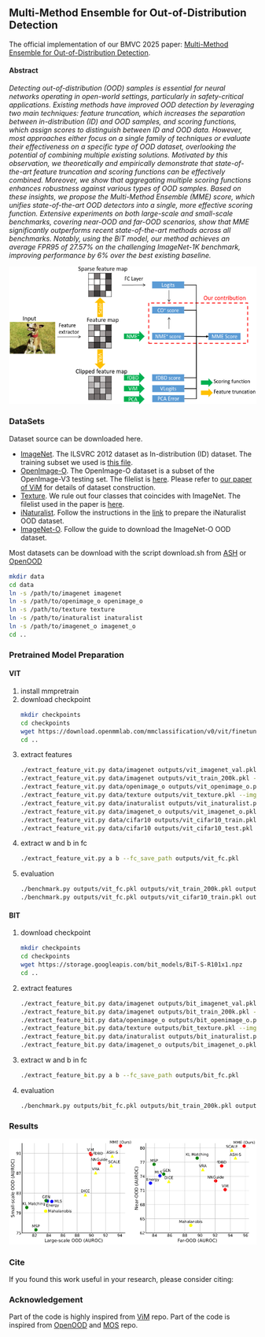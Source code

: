 ## Multi-Method Ensemble for Out-of-Distribution Detection
The official implementation of our BMVC 2025 paper:
[Multi-Method Ensemble for Out-of-Distribution Detection](https://arxiv.org/abs/2508.21463).

#### Abstract
*Detecting out-of-distribution (OOD) samples is essential for neural networks operating in open-world settings, particularly in safety-critical applications. Existing methods have improved OOD detection by leveraging two main techniques: feature truncation, which increases the separation between in-distribution (ID) and OOD samples, and scoring functions, which assign scores to distinguish between ID and OOD data. However, most approaches either focus on a single family of techniques or evaluate their effectiveness on a specific type of OOD dataset, overlooking the potential of combining multiple existing solutions. Motivated by this observation, we theoretically and empirically demonstrate that state-of-the-art feature truncation and scoring functions can be effectively combined. Moreover, we show that aggregating multiple scoring functions enhances robustness against various types of OOD samples. Based on these insights, we propose the Multi-Method Ensemble (MME) score, which unifies state-of-the-art OOD detectors into a single, more effective scoring function. Extensive experiments on both large-scale and small-scale benchmarks, covering near-OOD and far-OOD scenarios, show that MME significantly outperforms recent state-of-the-art methods across all benchmarks. Notably, using the BiT model, our method achieves an average FPR95 of 27.57% on the challenging ImageNet-1K benchmark, improving performance by 6% over the best existing baseline.*

<img src="overview.png" alt="drawing">

### DataSets

Dataset source can be downloaded here.

- [ImageNet](https://www.image-net.org/). The ILSVRC 2012 dataset as In-distribution (ID) dataset. The training subset we used is [this file](datalists/imagenet2012_train_random_200k.txt).
- [OpenImage-O](https://github.com/openimages/dataset/blob/main/READMEV3.md). The OpenImage-O dataset is a subset of the OpenImage-V3 testing set. The filelist is [here](datalists/openimage_o.txt). Please refer to [our paper of ViM](http://ooddetection.github.io) for details of dataset construction.
- [Texture](https://www.robots.ox.ac.uk/~vgg/data/dtd/). We rule out four classes that coincides with ImageNet. The filelist used in the paper is [here](datalists/texture.txt).
- [iNaturalist](https://arxiv.org/pdf/1707.06642.pdf). Follow the instructions in the [link](https://github.com/deeplearning-wisc/large_scale_ood) to prepare the iNaturalist OOD dataset.
- [ImageNet-O](https://github.com/hendrycks/natural-adv-examples). Follow the guide to download the ImageNet-O OOD dataset.

Most datasets can be download with the script download.sh from [ASH](https://github.com/andrijazz/ash) or [OpenOOD](https://github.com/Jingkang50/OpenOOD)

```bash
mkdir data
cd data
ln -s /path/to/imagenet imagenet
ln -s /path/to/openimage_o openimage_o
ln -s /path/to/texture texture
ln -s /path/to/inaturalist inaturalist
ln -s /path/to/imagenet_o imagenet_o
cd ..
```

### Pretrained Model Preparation

#### VIT

1. install mmpretrain
2. download checkpoint
   ```bash
   mkdir checkpoints
   cd checkpoints
   wget https://download.openmmlab.com/mmclassification/v0/vit/finetune/vit-base-p16_in21k-pre-3rdparty_ft-64xb64_in1k-384_20210928-98e8652b.pth
   cd ..
   ```
3. extract features
   ```bash
   ./extract_feature_vit.py data/imagenet outputs/vit_imagenet_val.pkl --img_list datalists/imagenet2012_val_list.txt
   ./extract_feature_vit.py data/imagenet outputs/vit_train_200k.pkl --img_list datalists/imagenet2012_train_random_200k.txt
   ./extract_feature_vit.py data/openimage_o outputs/vit_openimage_o.pkl --img_list datalists/openimage_o.txt
   ./extract_feature_vit.py data/texture outputs/vit_texture.pkl --img_list datalists/texture.txt
   ./extract_feature_vit.py data/inaturalist outputs/vit_inaturalist.pkl
   ./extract_feature_vit.py data/imagenet_o outputs/vit_imagenet_o.pkl
   ./extract_feature_vit.py data/cifar10 outputs/vit_cifar10_train.pkl --img_list datalists/cifar10_train.txt
   ./extract_feature_vit.py data/cifar10 outputs/vit_cifar10_test.pkl --img_list datalists/cifar10_test.txt
   ```
4. extract w and b in fc
   ```bash
   ./extract_feature_vit.py a b --fc_save_path outputs/vit_fc.pkl
   ```
5. evaluation
   ```bash
   ./benchmark.py outputs/vit_fc.pkl outputs/vit_train_200k.pkl outputs/vit_imagenet_val.pkl outputs/vit_openimage_o.pkl outputs/vit_texture.pkl outputs/vit_inaturalist.pkl outputs/vit_imagenet_o.pkl
   ./benchmark.py outputs/vit_fc.pkl outputs/vit_cifar10_train.pkl outputs/vit_cifar10_test.pkl outputs/vit_openimage_o.pkl outputs/vit_texture.pkl outputs/vit_inaturalist.pkl outputs/vit_imagenet_o.pkl
   ```

#### BIT

1. download checkpoint
   ```bash
   mkdir checkpoints
   cd checkpoints
   wget https://storage.googleapis.com/bit_models/BiT-S-R101x1.npz
   cd ..
   ```
2. extract features
   ```bash
   ./extract_feature_bit.py data/imagenet outputs/bit_imagenet_val.pkl --img_list datalists/imagenet2012_val_list.txt
   ./extract_feature_bit.py data/imagenet outputs/bit_train_200k.pkl --img_list datalists/imagenet2012_train_random_200k.txt
   ./extract_feature_bit.py data/openimage_o outputs/bit_openimage_o.pkl --img_list datalists/openimage_o.txt
   ./extract_feature_bit.py data/texture outputs/bit_texture.pkl --img_list datalists/texture.txt
   ./extract_feature_bit.py data/inaturalist outputs/bit_inaturalist.pkl
   ./extract_feature_bit.py data/imagenet_o outputs/bit_imagenet_o.pkl
   ```
3. extract w and b in fc
   ```bash
   ./extract_feature_bit.py a b --fc_save_path outputs/bit_fc.pkl
   ```
4. evaluation
   ```bash
   ./benchmark.py outputs/bit_fc.pkl outputs/bit_train_200k.pkl outputs/bit_imagenet_val.pkl outputs/bit_openimage_o.pkl outputs/bit_texture.pkl outputs/bit_inaturalist.pkl outputs/bit_imagenet_o.pkl
   ```

### Results
<img src="result.png" alt="drawing">
   
### Cite
If you found this work useful in your research, please consider citing:


### Acknowledgement

Part of the code is highly inspired from [ViM](https://github.com/haoqiwang/vim) repo. Part of the code is inspired from [OpenOOD](https://github.com/Jingkang50/OpenOOD) and [MOS](https://github.com/deeplearning-wisc/large_scale_ood) repo.
